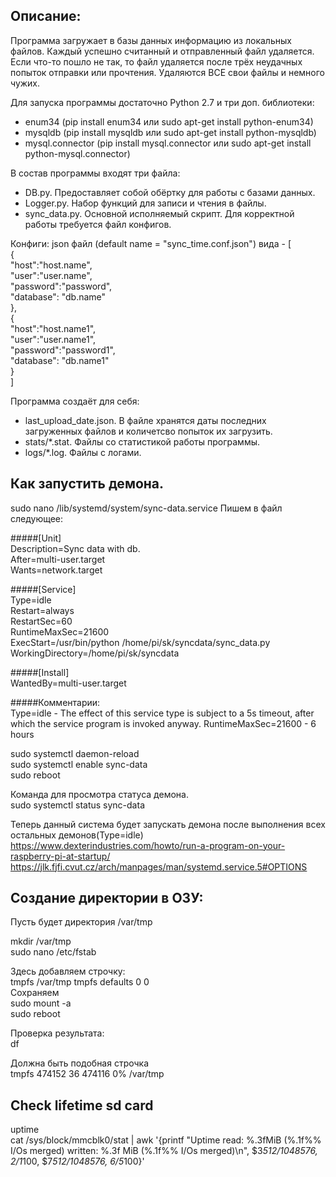 Описание:
-----------------------
Программа загружает в базы данных информацию из локальных файлов. Каждый успешно считанный и отправленный файл удаляется. 
Если что-то пошло не так, то файл удаляется после трёх неудачных попыток отправки или прочтения. Удаляются ВСЕ свои файлы и немного чужих.

Для запуска программы достаточно Python 2.7 и три доп. библиотеки:
- enum34 (pip install enum34 или sudo apt-get install python-enum34)
- mysqldb (pip install mysqldb или sudo apt-get install python-mysqldb)
- mysql.connector (pip install mysql.connector или sudo apt-get install python-mysql.connector)

В состав программы входят три файла:
- DB.py. 			Предоставляет собой обёртку для работы с базами данных.
- Logger.py. 		Набор функций для записи и чтения в файлы.
- sync_data.py.		Основной исполняемый скрипт. Для корректной работы требуется файл конфигов.

Конфиги:
json файл (default name = "sync_time.conf.json") вида - 
[    
  {  
    "host":"host.name",  
    "user":"user.name",  
    "password":"password",  
    "database": "db.name"  
  },  
  {  
    "host":"host.name1",  
    "user":"user.name1",  
    "password":"password1",  
    "database": "db.name1"  
  }  
]

Программа создаёт для себя:
- last_upload_date.json.		В файле хранятся даты последних загруженных файлов и количетсво попыток их загрузить.
- stats/*.stat.					Файлы со статистикой работы программы.
- logs/*.log.					Файлы с логами.


Как запустить демона.  
----------------------------------------
sudo nano /lib/systemd/system/sync-data.service
Пишем в файл следующее:
  
#####[Unit]  
Description=Sync data with db.  
After=multi-user.target  
Wants=network.target  
  
#####[Service]  
Type=idle  
Restart=always   
RestartSec=60  
RuntimeMaxSec=21600  
ExecStart=/usr/bin/python /home/pi/sk/syncdata/sync_data.py  
WorkingDirectory=/home/pi/sk/syncdata  
  
#####[Install]  
WantedBy=multi-user.target   
  
  
#####Комментарии:  
Type=idle - The effect of this service type is subject to a 5s timeout, after which the service program is invoked anyway.
RuntimeMaxSec=21600 - 6 hours 

sudo systemctl daemon-reload  
sudo systemctl enable sync-data  
sudo reboot  
  
Команда для просмотра статуса демона.  
sudo systemctl status sync-data  
  
Теперь данный система будет запускать демона после выполнения всех остальных демонов(Type=idle)    
https://www.dexterindustries.com/howto/run-a-program-on-your-raspberry-pi-at-startup/  
https://jlk.fjfi.cvut.cz/arch/manpages/man/systemd.service.5#OPTIONS  


Создание директории в ОЗУ:
------------------------------------------------------------------
Пусть будет директория /var/tmp  
  
mkdir /var/tmp  
sudo nano /etc/fstab  
  
Здесь добавляем строчку:  
tmpfs /var/tmp tmpfs defaults 0 0  
Сохраняем  
sudo mount -a  
sudo reboot  
  
Проверка результата:  
df  
   
Должна быть подобная строчка  
tmpfs   474152   36   474116   0%   /var/tmp  

Check lifetime sd card
----------------------
uptime  
cat /sys/block/mmcblk0/stat | awk '{printf "Uptime read: %.3fMiB (%.1f%% I/Os merged) written: %.3f MiB (%.1f%% I/Os merged)\n", $3*512/1048576, $2/$1*100, $7*512/1048576, $6/$5*100}'  
